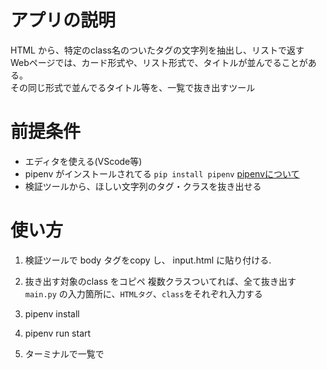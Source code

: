 # アプリの説明
  HTML から、特定のclass名のついたタグの文字列を抽出し、リストで返す  
  Webページでは、カード形式や、リスト形式で、タイトルが並んでることがある。  
  その同じ形式で並んでるタイトル等を、一覧で抜き出すツール

# 前提条件
 - エディタを使える(VScode等)
 - pipenv がインストールされてる
   `pip install pipenv` [pipenvについて](https://zenn.dev/nekoallergy/articles/py-env-pipenv01)
 - 検証ツールから、ほしい文字列のタグ・クラスを抜き出せる

# 使い方
1. 検証ツールで body タグをcopy し、 input.html に貼り付ける. 
1. 抜き出す対象のclass をコピペ
    複数クラスついてれば、全て抜き出す
  `main.py` の入力箇所に、`HTMLタグ`、`class`をそれぞれ入力する

1. pipenv install
1. pipenv run start
1. ターミナルで一覧で